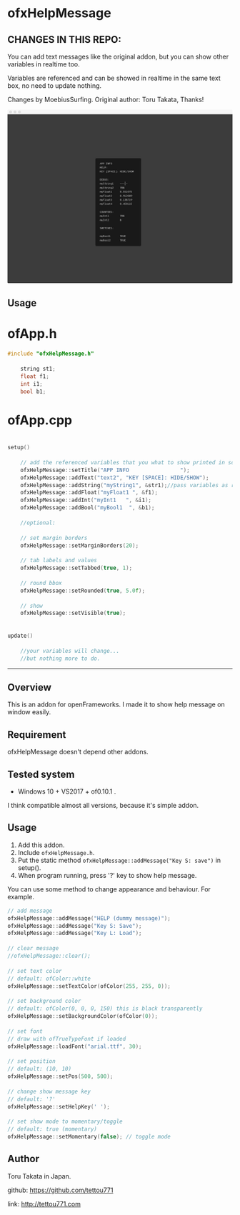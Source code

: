 # ofxHelpMessage

## CHANGES IN THIS REPO:

You can add text messages like the original addon, but you can show other variables in realtime too.

Variables are referenced and can be showed in realtime in the same text box, no need to update nothing.

Changes by MoebiusSurfing. 
Original author: Toru Takata, Thanks!

![Alt text](/screenshot.jpg?raw=true "MoebiusSurfing")

## Usage

# ofApp.h
```cpp
#include "ofxHelpMessage.h"

    string st1;
    float f1;
    int i1;
    bool b1;
```

# ofApp.cpp
```cpp 

setup()

    // add the referenced variables that you what to show printed in screen box
    ofxHelpMessage::setTitle("APP INFO                ");
    ofxHelpMessage::addText("text2", "KEY [SPACE]: HIDE/SHOW");
    ofxHelpMessage::addString("myString1", &str1);//pass variables as references
    ofxHelpMessage::addFloat("myFloat1 ", &f1);
    ofxHelpMessage::addInt("myInt1   ", &i1);
    ofxHelpMessage::addBool("myBool1  ", &b1);
    
    //optional:

    // set margin borders
    ofxHelpMessage::setMarginBorders(20);

    // tab labels and values
    ofxHelpMessage::setTabbed(true, 1);

    // round bbox
    ofxHelpMessage::setRounded(true, 5.0f);

    // show
    ofxHelpMessage::setVisible(true);


update()

    //your variables will change...
    //but nothing more to do.
```

-------------------------------------------------------------------------------------------------------

## Overview

This is an addon for openFrameworks.
I made it to show help message on window easily.

## Requirement

ofxHelpMessage doesn't depend other addons.

## Tested system

- Windows 10 + VS2017 +  of0.10.1 .

I think compatible almost all versions, because it's simple addon.

## Usage

1. Add this addon.
1. Include `ofxHelpMessage.h`.
1. Put the static method `ofxHelpMessage::addMessage("Key S: save")`  in setup().
1. When program running, press '?' key to show help message.



You can use some method to change appearance and behaviour.
For example.

```cpp
// add message
ofxHelpMessage::addMessage("HELP (dummy message)");
ofxHelpMessage::addMessage("Key S: Save");
ofxHelpMessage::addMessage("Key L: Load");

// clear message
//ofxHelpMessage::clear();

// set text color
// default: ofColor::white
ofxHelpMessage::setTextColor(ofColor(255, 255, 0));

// set background color
// default: ofColor(0, 0, 0, 150) this is black transparently
ofxHelpMessage::setBackgroundColor(ofColor(0));

// set font
// draw with ofTrueTypeFont if loaded
ofxHelpMessage::loadFont("arial.ttf", 30);

// set position
// default: (10, 10)
ofxHelpMessage::setPos(500, 500);

// change show message key
// default: '?'
ofxHelpMessage::setHelpKey(' ');

// set show mode to momentary/toggle
// default: true (momentary)
ofxHelpMessage::setMomentary(false); // toggle mode

```

## Author

Toru Takata in Japan.

github: https://github.com/tettou771

link: http://tettou771.com
